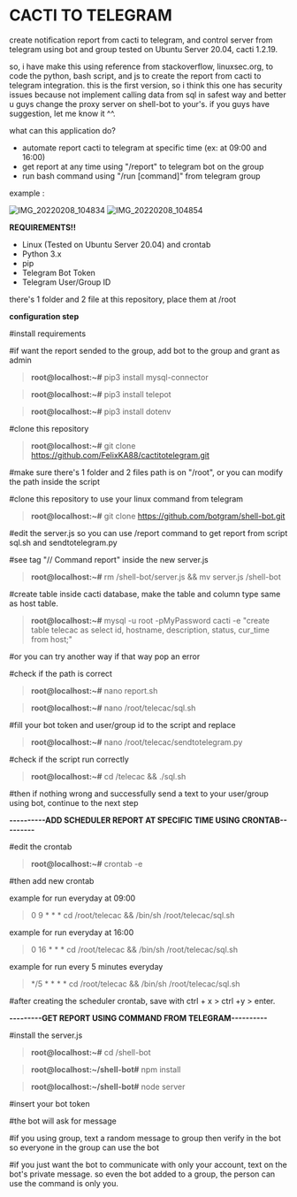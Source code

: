 # CACTI TO TELEGRAM
create notification report from cacti to telegram, and control server from telegram using bot and group
tested on Ubuntu Server 20.04, cacti 1.2.19.

so, i have make this using reference from stackoverflow, linuxsec.org, to code the python, bash script, and js to create the report from cacti to telegram integration.
this is the first version, so i think this one has security issues because not implement calling data from sql in safest way and better u guys change the proxy server on shell-bot to your's. if you guys have suggestion, let me know it ^^.

what can this application do?
- automate report cacti to telegram at specific time (ex: at 09:00 and 16:00)
- get report at any time using "/report" to telegram bot on the group
- run bash command using "/run [command]" from telegram group

example :

![IMG_20220208_104834](https://user-images.githubusercontent.com/99232562/152914658-24f971ee-439c-43bd-955d-771de8d4e6d6.jpg)
![IMG_20220208_104854](https://user-images.githubusercontent.com/99232562/152914663-a0fa425e-6e3f-41f5-b587-0b5fa1a2a54d.jpg)


**REQUIREMENTS!!**
* Linux (Tested on Ubuntu Server 20.04) and crontab
* Python 3.x
* pip
* Telegram Bot Token
* Telegram User/Group ID

there's 1 folder and 2 file at this repository, place them at /root

**configuration step**

#install requirements

#if want the report sended to the group, add bot to the group and grant as admin

> **root@localhost:~#** pip3 install mysql-connector

> **root@localhost:~#** pip3 install telepot

> **root@localhost:~#** pip3 install dotenv

#clone this repository

> **root@localhost:~#** git clone https://github.com/FelixKA88/cactitotelegram.git

#make sure there's 1 folder and 2 files path is on "/root", or you can modify the path inside the script

#clone this repository to use your linux command from telegram

> **root@localhost:~#** git clone https://github.com/botgram/shell-bot.git

#edit the server.js so you can use /report command to get report from script sql.sh and sendtotelegram.py

#see tag "// Command report" inside the new server.js

> **root@localhost:~#** rm /shell-bot/server.js && mv server.js /shell-bot

#create table inside cacti database, make the table and column type same as host table.

> **root@localhost:~#** mysql -u root -pMyPassword cacti -e "create table telecac as select id, hostname, description, status, cur_time from host;"

#or you can try another way if that way pop an error

#check if the path is correct

> **root@localhost:~#** nano report.sh

> **root@localhost:~#** nano /root/telecac/sql.sh

#fill your bot token and user/group id to the script and replace

> **root@localhost:~#** nano /root/telecac/sendtotelegram.py

#check if the script run correctly

> **root@localhost:~#** cd /telecac && ./sql.sh

#then if nothing wrong and successfully send a text to your user/group using bot, continue to the next step


**----------ADD SCHEDULER REPORT AT SPECIFIC TIME USING CRONTAB---------**


#edit the crontab

> **root@localhost:~#** crontab -e

#then add new crontab

example for run everyday at 09:00

> 0 9 * * * cd /root/telecac && /bin/sh /root/telecac/sql.sh

example for run everyday at 16:00

> 0 16 * * * cd /root/telecac && /bin/sh /root/telecac/sql.sh

example for run every 5 minutes everyday

> */5 * * * * cd /root/telecac && /bin/sh /root/telecac/sql.sh

#after creating the scheduler crontab, save with ctrl + x > ctrl +y > enter.


**---------GET REPORT USING COMMAND FROM TELEGRAM----------**


#install the server.js

> **root@localhost:~#** cd /shell-bot

> **root@localhost:~/shell-bot#** npm install

> **root@localhost:~/shell-bot#** node server

#insert your bot token

#the bot will ask for message

#if you using group, text a random message to group then verify in the bot so everyone in the group can use the bot

#if you just want the bot to communicate with only your account, text on the bot's private message. so even the bot added to a group, the person can use the command is only you.

